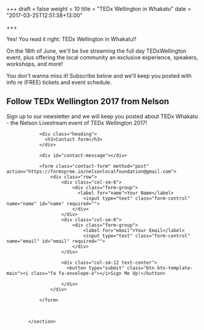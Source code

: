 +++
draft = false
weight = 10
title = "TEDx Wellington in Whakatu"
date = "2017-03-25T12:51:38+13:00"

+++

Yes! You read it right: TEDx Wellington in Whakatu!! 

On the 18th of June, we'll be live streaming the full day TEDxWellington event, plus offering the local community an exclusive experience, speakers, workshops, and more!

You don't wanna miss it! 
Subscribe below and we'll keep you posted with info re (FREE) tickets and event schedule.

<section>
<h1>Follow TEDx Wellington 2017 from Nelson</h1>

<p>Sign up to our newsletter and we will keep you posted about TEDx Whakatu - the Nelson Livestream event of TEDx Wellington 2017!</p>


                

                <div class="heading">
                  <h3>Contact form</h3>
                </div>

                <div id="contact-message"></div>

                <form class="contact-form" method="post" action="https://formspree.io/nelsonlocalfoundation@gmail.com">
                    <div class="row">
                        <div class="col-sm-6">
                            <div class="form-group">
                              <label for="name">Your Name</label>
                                <input type="text" class="form-control" name="name" id="name" required="">
                            </div>
                        </div>
                        <div class="col-sm-6">
                            <div class="form-group">
                                <label for="email">Your Email</label>
                                <input type="text" class="form-control" name="email" id="email" required="">
                            </div>
                        </div>

                        <div class="col-sm-12 text-center">
                          <button type="submit" class="btn btn-template-main"><i class="fa fa-envelope-o"></i>Sign Me Up!</button>

                        </div>
                    </div>
                    
                </form>

                

            </section>
